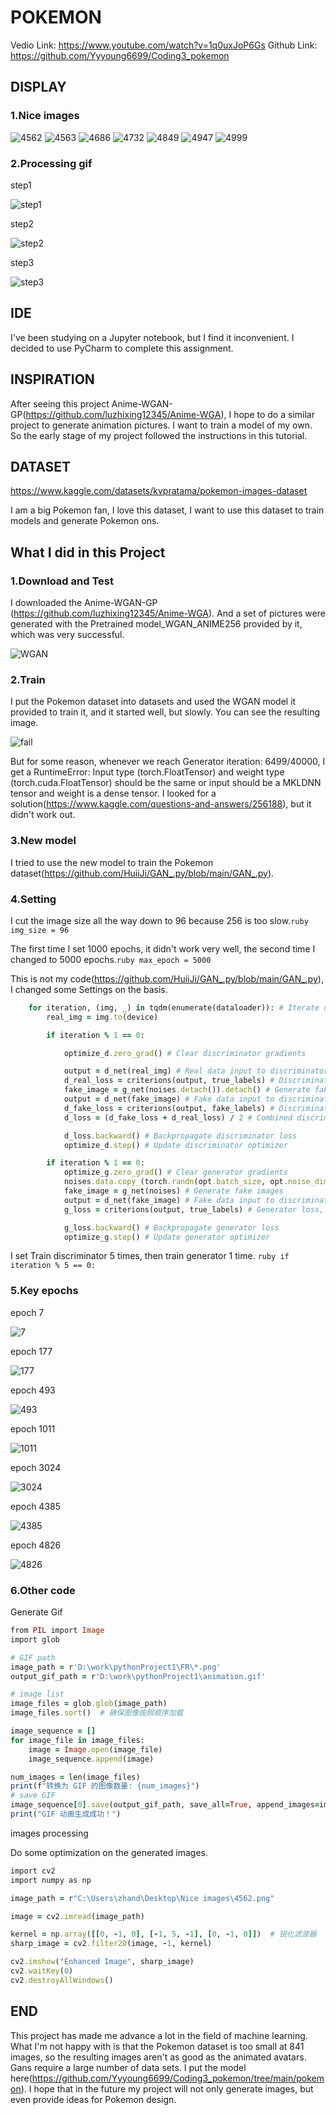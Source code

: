 # POKEMON
Vedio Link: https://www.youtube.com/watch?v=1q0uxJoP6Gs
Github Link: https://github.com/Yyyoung6699/Coding3_pokemon
## DISPLAY
### 1.Nice images
![4562](https://github.com/Yyyoung6699/Coding3_pokemon/raw/main/Nice%20images/4562.png "4562")
![4563](https://github.com/Yyyoung6699/Coding3_pokemon/raw/main/Nice%20images/4563.png "4563")
![4686](https://github.com/Yyyoung6699/Coding3_pokemon/raw/main/Nice%20images/4686.png "4686")
![4732](https://github.com/Yyyoung6699/Coding3_pokemon/raw/main/Nice%20images/4732.png "4732")
![4849](https://github.com/Yyyoung6699/Coding3_pokemon/raw/main/Nice%20images/4849.png "4849")
![4947](https://github.com/Yyyoung6699/Coding3_pokemon/raw/main/Nice%20images/4947.png "4947")
![4999](https://github.com/Yyyoung6699/Coding3_pokemon/raw/main/Nice%20images/4999.png "4999")
### 2.Processing gif
step1

![step1](https://github.com/Yyyoung6699/Coding3_pokemon/raw/main/gif/step1.gif "step1")

step2

![step2](https://github.com/Yyyoung6699/Coding3_pokemon/raw/main/gif/step2.gif "step2")

step3

![step3](https://github.com/Yyyoung6699/Coding3_pokemon/raw/main/gif/step3.gif "step3")
## IDE
I've been studying on a Jupyter notebook, but I find it inconvenient. I decided to use PyCharm to complete this assignment.

## INSPIRATION
After seeing this project Anime-WGAN-GP(https://github.com/luzhixing12345/Anime-WGA), I hope to do a similar project to generate animation pictures. I want to train a model of my own. So the early stage of my project followed the instructions in this tutorial.

## DATASET
https://www.kaggle.com/datasets/kvpratama/pokemon-images-dataset

I am a big Pokemon fan, I love this dataset, I want to use this dataset to train models and generate Pokemon ons.

## What I did in this Project
### 1.Download and Test
I downloaded the Anime-WGAN-GP (https://github.com/luzhixing12345/Anime-WGA). And a set of pictures were generated with the Pretrained model_WGAN_ANIME256 provided by it, which was very successful.

![WGAN](https://github.com/Yyyoung6699/Coding3_pokemon/raw/main/Nice%20images/WGAN.png "WGAN")
### 2.Train
I put the Pokemon dataset into datasets and used the WGAN model it provided to train it, and it started well, but slowly. You can see the resulting image. 

![fail](https://github.com/Yyyoung6699/Coding3_pokemon/raw/main/Nice%20images/fail.png "fail")

But for some reason, whenever we reach Generator iteration: 6499/40000, I get a RuntimeError: Input type (torch.FloatTensor) and weight type (torch.cuda.FloatTensor) should be the same or input should be a MKLDNN  tensor and weight is a dense tensor. I looked for a solution(https://www.kaggle.com/questions-and-answers/256188), but it didn't work out. 
### 3.New model
I tried to use the new model to train the Pokemon dataset(https://github.com/HuiiJi/GAN_.py/blob/main/GAN_.py).
### 4.Setting
I cut the image size all the way down to 96 because 256 is too slow.```ruby img_size = 96```

The first time I set 1000 epochs, it didn't work very well, the second time I changed to 5000 epochs.```ruby max_epoch = 5000```

This is not my code(https://github.com/HuiiJi/GAN_.py/blob/main/GAN_.py), I changed some Settings on the basis.
```ruby
    for iteration, (img, _) in tqdm(enumerate(dataloader)): # Iterate over the dataset
        real_img = img.to(device)

        if iteration % 1 == 0:

            optimize_d.zero_grad() # Clear discriminator gradients

            output = d_net(real_img) # Real data input to discriminator
            d_real_loss = criterions(output, true_labels) # Discriminator loss for real images with label 1
            fake_image = g_net(noises.detach()).detach() # Generate fake images using the generator
            output = d_net(fake_image) # Fake data input to discriminator
            d_fake_loss = criterions(output, fake_labels) # Discriminator loss for fake images with label 0
            d_loss = (d_fake_loss + d_real_loss) / 2 # Combined discriminator loss

            d_loss.backward() # Backpropagate discriminator loss
            optimize_d.step() # Update discriminator optimizer

        if iteration % 1 == 0:
            optimize_g.zero_grad() # Clear generator gradients
            noises.data.copy_(torch.randn(opt.batch_size, opt.noise_dim, 1, 1)) # Copy noise data for generator input
            fake_image = g_net(noises) # Generate fake images
            output = d_net(fake_image) # Fake data input to discriminator
            g_loss = criterions(output, true_labels) # Generator loss, aiming to generate images classified as real

            g_loss.backward() # Backpropagate generator loss
            optimize_g.step() # Update generator optimizer
```
I set Train discriminator 5 times, then train generator 1 time. ```ruby if iteration % 5 == 0:```
### 5.Key epochs
epoch 7

![7](https://github.com/Yyyoung6699/Coding3_pokemon/blob/main/Processing/7.png "7")

epoch 177

![177](https://github.com/Yyyoung6699/Coding3_pokemon/blob/main/Processing/177.png "177")

epoch 493

![493](https://github.com/Yyyoung6699/Coding3_pokemon/blob/main/Processing/493.png "493")

epoch 1011

![1011](https://github.com/Yyyoung6699/Coding3_pokemon/blob/main/Processing/1011.png "1011")

epoch 3024

![3024](https://github.com/Yyyoung6699/Coding3_pokemon/blob/main/Processing/3024.png "3024")

epoch 4385

![4385](https://github.com/Yyyoung6699/Coding3_pokemon/blob/main/Processing/4385.png "4385")

epoch 4826

![4826](https://github.com/Yyyoung6699/Coding3_pokemon/blob/main/Processing/4826.png "4826")
### 6.Other code
Generate Gif
```ruby
from PIL import Image
import glob

# GIF path
image_path = r'D:\work\pythonProject1\FR\*.png'
output_gif_path = r'D:\work\pythonProject1\animation.gif'

# image list
image_files = glob.glob(image_path)
image_files.sort()  # 确保图像按照顺序加载

image_sequence = []
for image_file in image_files:
    image = Image.open(image_file)
    image_sequence.append(image)

num_images = len(image_files)
print(f"转换为 GIF 的图像数量: {num_images}")
# save GIF
image_sequence[0].save(output_gif_path, save_all=True, append_images=image_sequence[1:], optimize=False, duration=1, loop=0)
print("GIF 动画生成成功！")
```

images processing

Do some optimization on the generated images.
```ruby
import cv2
import numpy as np

image_path = r"C:\Users\zhand\Desktop\Nice images\4562.png"

image = cv2.imread(image_path)

kernel = np.array([[0, -1, 0], [-1, 5, -1], [0, -1, 0]])  # 锐化滤波器
sharp_image = cv2.filter2D(image, -1, kernel)

cv2.imshow("Enhanced Image", sharp_image)
cv2.waitKey(0)
cv2.destroyAllWindows()
```
## END
This project has made me advance a lot in the field of machine learning. What I'm not happy with is that the Pokemon dataset is too small at 841 images, so the resulting images aren't as good as the animated avatars. Gans require a large number of data sets. I put the model here(https://github.com/Yyyoung6699/Coding3_pokemon/tree/main/pokemon). I hope that in the future my project will not only generate images, but even provide ideas for Pokemon design.

